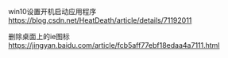 win10设置开机启动应用程序 https://blog.csdn.net/HeatDeath/article/details/71192011

删除桌面上的ie图标 https://jingyan.baidu.com/article/fcb5aff77ebf18edaa4a7111.html